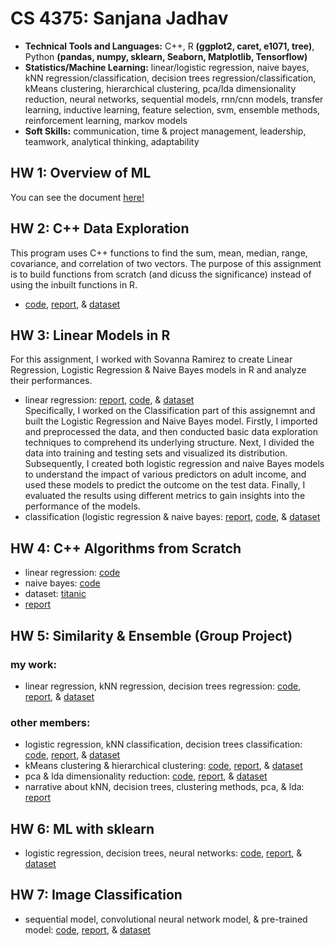 # CS 4375: Sanjana Jadhav

- **Technical Tools and Languages:** C++, R **(ggplot2, caret, e1071, tree)**, Python **(pandas, numpy, sklearn, Seaborn, Matplotlib, Tensorflow)**
- **Statistics/Machine Learning:** linear/logistic regression, naive bayes, kNN regression/classification, decision trees regression/classification, kMeans clustering, hierarchical clustering, pca/lda dimensionality reduction, neural networks, sequential models, rnn/cnn models, transfer learning, inductive learning, feature selection, svm, ensemble methods, reinforcement learning, markov models
- **Soft Skills:** communication, time & project management, leadership, teamwork, analytical thinking, adaptability

## HW 1: Overview of ML

You can see the document [here!](Overview_of_ML.pdf)

## HW 2: C++ Data Exploration
This program uses C++ functions to find the sum, mean, median, range, covariance, and correlation of two vectors. The purpose of this assignment is to build functions from scratch (and dicuss the significance) instead of using the inbuilt functions in R.
- [code](C++_Data_Exploration/main.cpp), [report](C++_Data_Exploration/C++_Data_Exploration_Report.pdf), & [dataset](C++_Data_Exploration/Boston.csv)


## HW 3: Linear Models in R
For this assignment, I worked with Sovanna Ramirez to create Linear Regression, Logistic Regression & Naive Bayes models in R and analyze their performances.
- linear regression: [report](Linear_Models/Regression.pdf), [code](Linear_Models/Regression.Rmd), & [dataset](Linear_Models/diamonds.csv) <br>
Specifically, I worked on the Classification part of this assignemnt and built the Logistic Regression and Naive Bayes model.  Firstly, I imported and preprocessed the data, and then conducted basic data exploration techniques to comprehend its underlying structure. Next, I divided the data into training and testing sets and visualized its distribution. Subsequently, I created both logistic regression and naive Bayes models to understand the impact of various predictors on adult income, and used these models to predict the outcome on the test data. Finally, I evaluated the results using different metrics to gain insights into the performance of the models.
- classification (logistic regression & naive bayes: [report](Linear_Models/Classification.pdf), [code](Linear_Models/Classification.Rmd), & [dataset](Linear_Models/adult.csv)

## HW 4: C++ Algorithms from Scratch

- linear regression: [code](C++_Algorithms_from_Scratch/Logistic_Regression/main.cpp)
- naive bayes: [code](C++_Algorithms_from_Scratch/Naive_Bayes/main.cpp)
- dataset: [titanic](C++_Algorithms_from_Scratch/titanic_project.csv)
- [report](C++_Algorithms_from_Scratch/ML_Algorithms_from_Scratch.pdf)

## HW 5: Similarity & Ensemble (Group Project)

### my work:

- linear regression, kNN regression, decision trees regression: [code](Similarity_&_Ensemble/Part_1_Regression/Regression.Rmd), [report](Similarity_&_Ensemble/Part_1_Regression/Regression.pdf), & [dataset](Similarity_&_Ensemble/Part_1_Regression/Fuel_Consumption_2000-2022.csv)

### other members:

- logistic regression, kNN classification, decision trees classification: [code](Similarity_&_Ensemble/Part_2_Classification/Classification.rmd), [report](Similarity_&_Ensemble/Part_2_Classification/Classification.pdf), & [dataset](Similarity_&_Ensemble/Part_2_Classification/dataset.csv)
- kMeans clustering & hierarchical clustering: [code](Similarity_&_Ensemble/Part_3_Clustering/Clustering.Rmd), [report](Similarity_&_Ensemble/Part_3_Clustering/Clustering.pdf), & [dataset](Similarity_&_Ensemble/Part_3_Clustering/dataset.csv)
- pca & lda dimensionality reduction: [code](Similarity_&_Ensemble/Part_4_Dimensionality_Reduction/Dimensionality_Reduction.Rmd), [report](Similarity_&_Ensemble/Part_4_Dimensionality_Reduction/Dimensonality_Reduction.pdf), & [dataset](Similarity_&_Ensemble/Part_4_Dimensionality_Reduction/Fuel_Consumption_2000-2022.csv)
- narrative about kNN, decision trees, clustering methods, pca, & lda: [report](Similarity_&_Ensemble/Part_5_Narrative/Narrative/Narrative.pdf)

## HW 6: ML with sklearn

- logistic regression, decision trees, neural networks: [code](ML_with_sklearn/ml_sklearn.ipynb), [report](ML_with_sklearn/ml_sklearn.pdf), & [dataset](ML_with_sklearn/Auto.csv)

## HW 7: Image Classification

- sequential model, convolutional neural network model, & pre-trained model: [code](Image_Classification/image_classification.ipynb), [report](Image_Classification/image_classification.pdf), & [dataset](Image_Classification/data)
